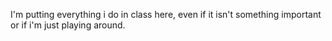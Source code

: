 I'm putting everything i do in class here, even if it isn't something important or if i'm just playing around.
